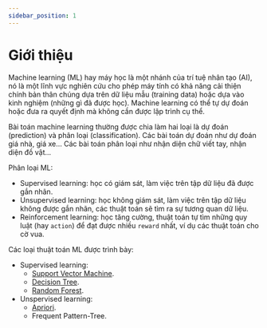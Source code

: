 ```yaml
---
sidebar_position: 1
---
```


# Giới thiệu

Machine learning (ML) hay máy học là một nhánh của trí tuệ nhân tạo (AI), nó là một lĩnh vực nghiên cứu cho phép máy tính có khả năng cải thiện chính bản thân chúng dựa trên dữ liệu mẫu (training data) hoặc dựa vào kinh nghiệm (những gì đã được học). Machine learning có thể tự dự đoán hoặc đưa ra quyết định mà không cần được lập trình cụ thể.

Bài toán machine learning thường được chia làm hai loại là dự đoán (prediction) và phân loại (classification). Các bài toán dự đoán như dự đoán giá nhà, giá xe… Các bài toán phân loại như nhận diện chữ viết tay, nhận diện đồ vật…

Phân loại ML:

- Supervised learning: học có giám sát, làm việc trên tập dữ liệu đã được gắn nhãn.
- Unsupervised learning: học không giám sát, làm việc trên tập dữ liệu không được gắn nhãn, các thuật toán sẽ tìm ra sự tương quan dữ liệu.
- Reinforcement learning: học tăng cường, thuật toán tự tìm những quy luật (hay `action`) để đạt được nhiều `reward` nhất, ví dụ các thuật toán cho cờ vua.

Các loại thuật toán ML được trình bày:

- Supervised learning:
  - <a href="../machine-learning/support-vector-machine">Support Vector Machine</a>.
  - <a href="../machine-learning/tree-based-models/decision-tree">Decision Tree</a>.
  - <a href="../machine-learning/tree-based-models/random-forest">Random Forest</a>.
- Unspervised learning:
  - <a href="../machine-learning/association-rule-mining/apriori">Apriori</a>.
  - Frequent Pattern-Tree.
